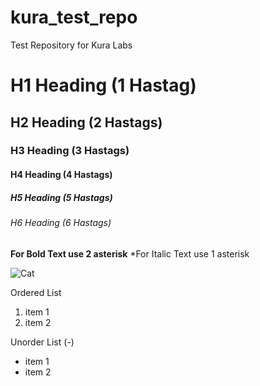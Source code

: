 # kura_test_repo
Test Repository for Kura Labs

# H1 Heading (1 Hastag)
## H2 Heading (2 Hastags)
### H3 Heading (3 Hastags)
#### H4 Heading (4 Hastags)
##### H5 Heading (5 Hastags)
###### H6 Heading (6 Hastags)

**For Bold Text use 2 asterisk**
*For Italic Text use 1 asterisk

![Cat](https://wallpaperaccess.com/full/4023744.jpg)

Ordered List
1. item 1
2. item 2

Unorder List (-)
- item 1
- item 2
